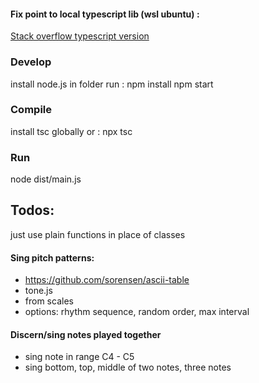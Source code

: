 #### Fix point to local typescript lib (wsl ubuntu) :
[Stack overflow typescript version](https://stackoverflow.com/questions/39668731/what-typescript-version-is-visual-studio-code-using-how-to-update-it)

### Develop
install node.js
in folder run : npm install
npm start

### Compile
install tsc globally or :
npx tsc

### Run
node dist/main.js

## Todos:
just use plain functions in place of classes

#### Sing pitch patterns:
- https://github.com/sorensen/ascii-table
- tone.js
- from scales
- options: rhythm sequence, random order, max interval

#### Discern/sing notes played together
- sing note in range C4 - C5
- sing bottom, top, middle of two notes, three notes


